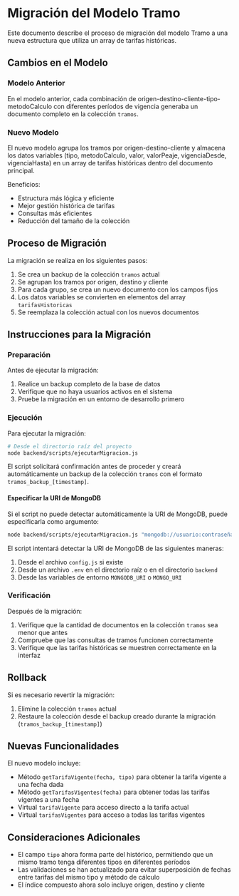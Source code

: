# Migración del Modelo Tramo

Este documento describe el proceso de migración del modelo Tramo a una nueva estructura que utiliza un array de tarifas históricas.

## Cambios en el Modelo

### Modelo Anterior

En el modelo anterior, cada combinación de origen-destino-cliente-tipo-metodoCalculo con diferentes períodos de vigencia generaba un documento completo en la colección `tramos`.

### Nuevo Modelo

El nuevo modelo agrupa los tramos por origen-destino-cliente y almacena los datos variables (tipo, metodoCalculo, valor, valorPeaje, vigenciaDesde, vigenciaHasta) en un array de tarifas históricas dentro del documento principal.

Beneficios:
- Estructura más lógica y eficiente
- Mejor gestión histórica de tarifas
- Consultas más eficientes
- Reducción del tamaño de la colección

## Proceso de Migración

La migración se realiza en los siguientes pasos:

1. Se crea un backup de la colección `tramos` actual
2. Se agrupan los tramos por origen, destino y cliente
3. Para cada grupo, se crea un nuevo documento con los campos fijos
4. Los datos variables se convierten en elementos del array `tarifasHistoricas`
5. Se reemplaza la colección actual con los nuevos documentos

## Instrucciones para la Migración

### Preparación

Antes de ejecutar la migración:

1. Realice un backup completo de la base de datos
2. Verifique que no haya usuarios activos en el sistema
3. Pruebe la migración en un entorno de desarrollo primero

### Ejecución

Para ejecutar la migración:

```bash
# Desde el directorio raíz del proyecto
node backend/scripts/ejecutarMigracion.js
```

El script solicitará confirmación antes de proceder y creará automáticamente un backup de la colección `tramos` con el formato `tramos_backup_[timestamp]`.

#### Especificar la URI de MongoDB

Si el script no puede detectar automáticamente la URI de MongoDB, puede especificarla como argumento:

```bash
node backend/scripts/ejecutarMigracion.js "mongodb://usuario:contraseña@host:puerto/basedatos"
```

El script intentará detectar la URI de MongoDB de las siguientes maneras:

1. Desde el archivo `config.js` si existe
2. Desde un archivo `.env` en el directorio raíz o en el directorio `backend`
3. Desde las variables de entorno `MONGODB_URI` o `MONGO_URI`

### Verificación

Después de la migración:

1. Verifique que la cantidad de documentos en la colección `tramos` sea menor que antes
2. Compruebe que las consultas de tramos funcionen correctamente
3. Verifique que las tarifas históricas se muestren correctamente en la interfaz

## Rollback

Si es necesario revertir la migración:

1. Elimine la colección `tramos` actual
2. Restaure la colección desde el backup creado durante la migración (`tramos_backup_[timestamp]`)

## Nuevas Funcionalidades

El nuevo modelo incluye:

- Método `getTarifaVigente(fecha, tipo)` para obtener la tarifa vigente a una fecha dada
- Método `getTarifasVigentes(fecha)` para obtener todas las tarifas vigentes a una fecha
- Virtual `tarifaVigente` para acceso directo a la tarifa actual
- Virtual `tarifasVigentes` para acceso a todas las tarifas vigentes

## Consideraciones Adicionales

- El campo `tipo` ahora forma parte del histórico, permitiendo que un mismo tramo tenga diferentes tipos en diferentes períodos
- Las validaciones se han actualizado para evitar superposición de fechas entre tarifas del mismo tipo y método de cálculo
- El índice compuesto ahora solo incluye origen, destino y cliente 